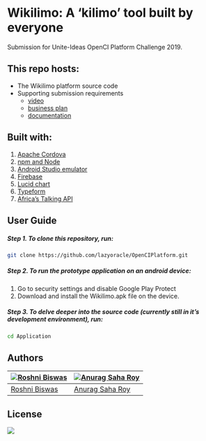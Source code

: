 # Wikilimo: A ‘kilimo’ tool built by everyone
Submission for Unite-Ideas OpenCI Platform Challenge 2019.

## This repo hosts:

-   The Wikilimo platform source code
-   Supporting submission requirements
    -   [video](https://)
    -   [business plan](https://)
    -   [documentation](https://)

## Built with:
1. [Apache Cordova](https://cordova.apache.org/)
2. [npm and Node](https://nodejs.org/en/)
3. [Android Studio emulator](https://developer.android.com/studio/run/emulator)
4. [Firebase](https://firebase.google.com/)
5. [Lucid chart](https://www.lucidchart.com/)
6. [Typeform](https://www.typeform.com/)
7. [Africa’s Talking API](https://africastalking.com/)

## User Guide
##### Step 1. To clone this repository, run:
```bash
git clone https://github.com/lazyoracle/OpenCIPlatform.git
```

##### Step 2. To run the prototype application on an android device: 
1. Go to security settings and disable Google Play Protect
2. Download and install the Wikilimo.apk file on the device.

##### Step 3. To delve deeper into the source code (currently still in it’s development environment), run:
```bash
cd Application 
```


## Authors

| [![Roshni Biswas](https://github.com/roshni-b.png?size=100)](https://github.com/boennemann) | [![Anurag Saha Roy](https://github.com/lazyoracle.png?size=100)](https://github.com/relekang)  |
|---------------------------------------------------------------------------------------------------|----------------------------------------------------------------------------------------------|
| [Roshni Biswas](https://github.com/roshni-b)                                                | [Anurag Saha Roy](https://github.com/lazyoracle)                                              | 

## License
 <a rel="license" href="http://creativecommons.org/licenses/by-nc-sa/4.0/"><img src="https://img.shields.io/badge/license-Creative Commons BY 4.0-blue.svg"></a>

